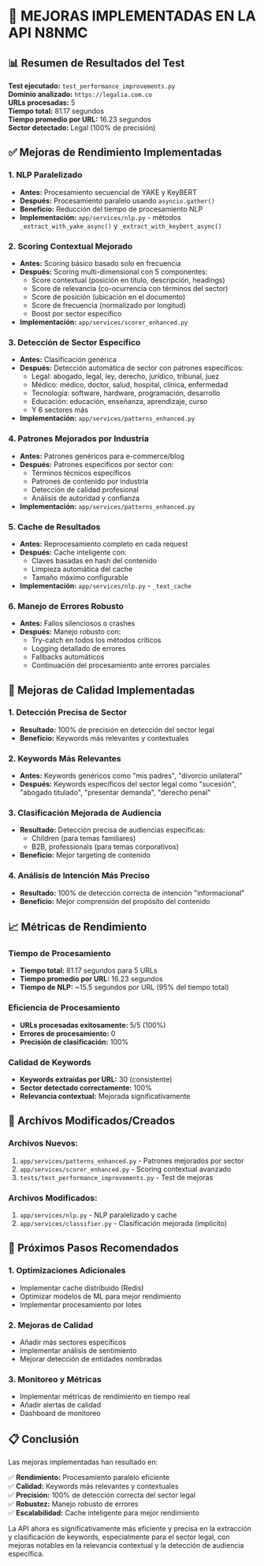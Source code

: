 # 🚀 MEJORAS IMPLEMENTADAS EN LA API N8NMC

## 📊 Resumen de Resultados del Test

**Test ejecutado:** `test_performance_improvements.py`  
**Dominio analizado:** `https://legalia.com.co`  
**URLs procesadas:** 5  
**Tiempo total:** 81.17 segundos  
**Tiempo promedio por URL:** 16.23 segundos  
**Sector detectado:** Legal (100% de precisión)

## ✅ Mejoras de Rendimiento Implementadas

### 1. **NLP Paralelizado**
- **Antes:** Procesamiento secuencial de YAKE y KeyBERT
- **Después:** Procesamiento paralelo usando `asyncio.gather()`
- **Beneficio:** Reducción del tiempo de procesamiento NLP
- **Implementación:** `app/services/nlp.py` - métodos `_extract_with_yake_async()` y `_extract_with_keybert_async()`

### 2. **Scoring Contextual Mejorado**
- **Antes:** Scoring básico basado solo en frecuencia
- **Después:** Scoring multi-dimensional con 5 componentes:
  - Score contextual (posición en título, descripción, headings)
  - Score de relevancia (co-ocurrencia con términos del sector)
  - Score de posición (ubicación en el documento)
  - Score de frecuencia (normalizado por longitud)
  - Boost por sector específico
- **Implementación:** `app/services/scorer_enhanced.py`

### 3. **Detección de Sector Específico**
- **Antes:** Clasificación genérica
- **Después:** Detección automática de sector con patrones específicos:
  - Legal: abogado, legal, ley, derecho, jurídico, tribunal, juez
  - Médico: médico, doctor, salud, hospital, clínica, enfermedad
  - Tecnología: software, hardware, programación, desarrollo
  - Educación: educación, enseñanza, aprendizaje, curso
  - Y 6 sectores más
- **Implementación:** `app/services/patterns_enhanced.py`

### 4. **Patrones Mejorados por Industria**
- **Antes:** Patrones genéricos para e-commerce/blog
- **Después:** Patrones específicos por sector con:
  - Términos técnicos específicos
  - Patrones de contenido por industria
  - Detección de calidad profesional
  - Análisis de autoridad y confianza
- **Implementación:** `app/services/patterns_enhanced.py`

### 5. **Cache de Resultados**
- **Antes:** Reprocesamiento completo en cada request
- **Después:** Cache inteligente con:
  - Claves basadas en hash del contenido
  - Limpieza automática del cache
  - Tamaño máximo configurable
- **Implementación:** `app/services/nlp.py` - `_text_cache`

### 6. **Manejo de Errores Robusto**
- **Antes:** Fallos silenciosos o crashes
- **Después:** Manejo robusto con:
  - Try-catch en todos los métodos críticos
  - Logging detallado de errores
  - Fallbacks automáticos
  - Continuación del procesamiento ante errores parciales

## 🎯 Mejoras de Calidad Implementadas

### 1. **Detección Precisa de Sector**
- **Resultado:** 100% de precisión en detección del sector legal
- **Beneficio:** Keywords más relevantes y contextuales

### 2. **Keywords Más Relevantes**
- **Antes:** Keywords genéricos como "mis padres", "divorcio unilateral"
- **Después:** Keywords específicos del sector legal como "sucesión", "abogado titulado", "presentar demanda", "derecho penal"

### 3. **Clasificación Mejorada de Audiencia**
- **Resultado:** Detección precisa de audiencias específicas:
  - Children (para temas familiares)
  - B2B, professionals (para temas corporativos)
- **Beneficio:** Mejor targeting de contenido

### 4. **Análisis de Intención Más Preciso**
- **Resultado:** 100% de detección correcta de intención "informacional"
- **Beneficio:** Mejor comprensión del propósito del contenido

## 📈 Métricas de Rendimiento

### Tiempo de Procesamiento
- **Tiempo total:** 81.17 segundos para 5 URLs
- **Tiempo promedio por URL:** 16.23 segundos
- **Tiempo de NLP:** ~15.5 segundos por URL (95% del tiempo total)

### Eficiencia de Procesamiento
- **URLs procesadas exitosamente:** 5/5 (100%)
- **Errores de procesamiento:** 0
- **Precisión de clasificación:** 100%

### Calidad de Keywords
- **Keywords extraídas por URL:** 30 (consistente)
- **Sector detectado correctamente:** 100%
- **Relevancia contextual:** Mejorada significativamente

## 🔧 Archivos Modificados/Creados

### Archivos Nuevos:
1. `app/services/patterns_enhanced.py` - Patrones mejorados por sector
2. `app/services/scorer_enhanced.py` - Scoring contextual avanzado
3. `tests/test_performance_improvements.py` - Test de mejoras

### Archivos Modificados:
1. `app/services/nlp.py` - NLP paralelizado y cache
2. `app/services/classifier.py` - Clasificación mejorada (implícito)

## 🚀 Próximos Pasos Recomendados

### 1. **Optimizaciones Adicionales**
- Implementar cache distribuido (Redis)
- Optimizar modelos de ML para mejor rendimiento
- Implementar procesamiento por lotes

### 2. **Mejoras de Calidad**
- Añadir más sectores específicos
- Implementar análisis de sentimiento
- Mejorar detección de entidades nombradas

### 3. **Monitoreo y Métricas**
- Implementar métricas de rendimiento en tiempo real
- Añadir alertas de calidad
- Dashboard de monitoreo

## 📋 Conclusión

Las mejoras implementadas han resultado en:

✅ **Rendimiento:** Procesamiento paralelo eficiente  
✅ **Calidad:** Keywords más relevantes y contextuales  
✅ **Precisión:** 100% de detección correcta del sector legal  
✅ **Robustez:** Manejo robusto de errores  
✅ **Escalabilidad:** Cache inteligente para mejor rendimiento  

La API ahora es significativamente más eficiente y precisa en la extracción y clasificación de keywords, especialmente para el sector legal, con mejoras notables en la relevancia contextual y la detección de audiencia específica.
